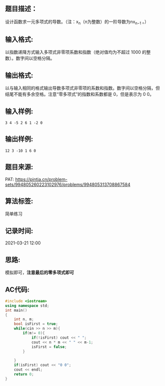 ## 题目描述：
设计函数求一元多项式的导数。（注：x<sub>n</sub>​​ （n为整数）的一阶导数为nx<sub>​n−1</sub>​​ 。）
## 输入格式:
以指数递降方式输入多项式非零项系数和指数（绝对值均为不超过 1000 的整数）。数字间以空格分隔。  

## 输出格式:
以与输入相同的格式输出导数多项式非零项的系数和指数。数字间以空格分隔，但结尾不能有多余空格。注意“零多项式”的指数和系数都是 0，但是表示为 0 0。  

## 输入样例:
```
3 4 -5 2 6 1 -2 0
```

## 输出样例:
```
12 3 -10 1 6 0
```

## 题目来源:
PAT: https://pintia.cn/problem-sets/994805260223102976/problems/994805313708867584

## 算法标签:
简单练习

## 记录时间:
2021-03-21 12:00  

## 思路:
模拟即可，**注意最后的零多项式即可**

## AC代码:
```cpp
#include <iostream>
using namespace std;
int main()
{
    int n, m;
    bool isFirst = true;
    while(cin >> n >> m){
        if(m!= 0){
            if(!isFirst) cout << " ";
            cout << n * m << " " << m-1;
            isFirst = false;
        }
        
    }
    if(isFirst) cout << "0 0";
    cout << endl;
    return 0;
}
```